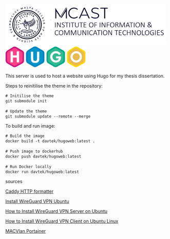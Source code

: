 <img src="./Readme-content/mcast.png" width="500" />  
  
  
<img src="./Readme-content/hugo.png" width="250" />

This server is used to host a website using Hugo for my thesis dissertation.

Steps to reinitilise the theme in the repository:

    # Initilise the theme
    git submodule init

    # Update the theme
    git submodule update --remote --merge


To build and run image:

    # Build the image
    docker build -t davtek/hugoweb:latest .

    # Push image to dockerhub
    docker push davtek/hugoweb:latest

    # Run Docker locally
    docker run davtek/hugoweb:latest


sources

[Caddy HTTP formatter](https://devopsdirective.com/posts/2020/02/hugo-and-caddy-on-gcp/#choosing-a-hosting-solution)

[Install WireGuard VPN Ubuntu](https://operavps.com/docs/install-wireguard-on-ubuntu/)

[How to Install WireGuard VPN Server on Ubuntu](https://serverspace.io/support/help/how-to-install-wireguard-vpn-server-on-ubuntu/)

[How to Install WireGuard VPN Client on Ubuntu Linux](https://serverspace.io/support/help/how-to-install-wireguard-vpn-client-on-ubuntu-linux/)

[MACVlan Portainer](https://smarthome.buanet.de/2020/09/macvlan-ueber-portainer-einrichten/)